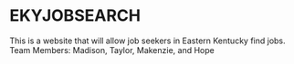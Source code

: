 # EKYJOBSEARCH

This is a website that will allow job seekers in Eastern Kentucky find jobs. 
Team Members: Madison, Taylor, Makenzie, and Hope
